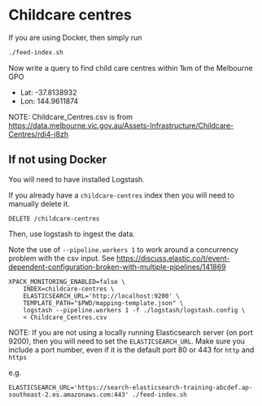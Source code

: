 # Childcare centres

If you are using Docker, then simply run

```bash
./feed-index.sh
```

Now write a query to find child care centres within 1km of the Melbourne GPO

- Lat: -37.8138932
- Lon: 144.9611874


NOTE:
Childcare_Centres.csv is from https://data.melbourne.vic.gov.au/Assets-Infrastructure/Childcare-Centres/rdi4-j8zh

## If not using Docker

You will need to have installed Logstash.

If you already have a `childcare-centres` index then you will need to manually delete it.

```
DELETE /childcare-centres
```

Then, use logstash to ingest the data.

Note the use of `--pipeline.workers 1` to work around a concurrency problem with the csv input.
See https://discuss.elastic.co/t/event-dependent-configuration-broken-with-multiple-pipelines/141869

```
XPACK_MONITORING_ENABLED=false \
    INDEX=childcare-centres \
    ELASTICSEARCH_URL='http://localhost:9200' \
    TEMPLATE_PATH="$PWD/mapping-template.json" \
    logstash --pipeline.workers 1 -f ./logstash/logstash.config \
    < Childcare_Centres.csv
```

NOTE: If you are not using a locally running Elasticsearch server (on port 9200),
then you will need to set the `ELASTICSEARCH_URL`.
Make sure you include a port number, even if it is the default port 80 or 443 for `http` and `https`

e.g.

```
ELASTICSEARCH_URL='https://search-elasticsearch-training-abcdef.ap-southeast-2.es.amazonaws.com:443' ./feed-index.sh 
```
